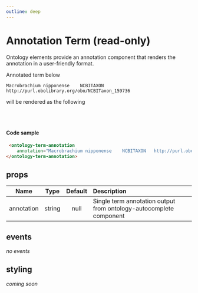 ```yaml
---
outline: deep
---
```

<script setup lang="ts">
import "./../dist/index.js";
</script>

# Annotation Term (read-only)

Ontology elements provide an annotation component that renders the annotation in a user-friendly format.

Annotated term below

```
Macrobrachium nipponense	NCBITAXON	http://purl.obolibrary.org/obo/NCBITaxon_159736
```

 will be rendered as the following

<ontology-term-annotation 
    annotation="Macrobrachium nipponense	NCBITAXON	http://purl.obolibrary.org/obo/NCBITaxon_159736">
</ontology-term-annotation>

<br/><br/>

#### Code sample

```html
 <ontology-term-annotation 
    annotation="Macrobrachium nipponense	NCBITAXON	http://purl.obolibrary.org/obo/NCBITaxon_159736">
</ontology-term-annotation>
```

## props

| Name        |      Type      |  Default | Description |
| ----------- | :------------: | :------: | :---------- |
| annotation  | string         |   null   | Single term annotation output from ontology-autocomplete component |

## events

*no events*

## styling

*coming soon*
